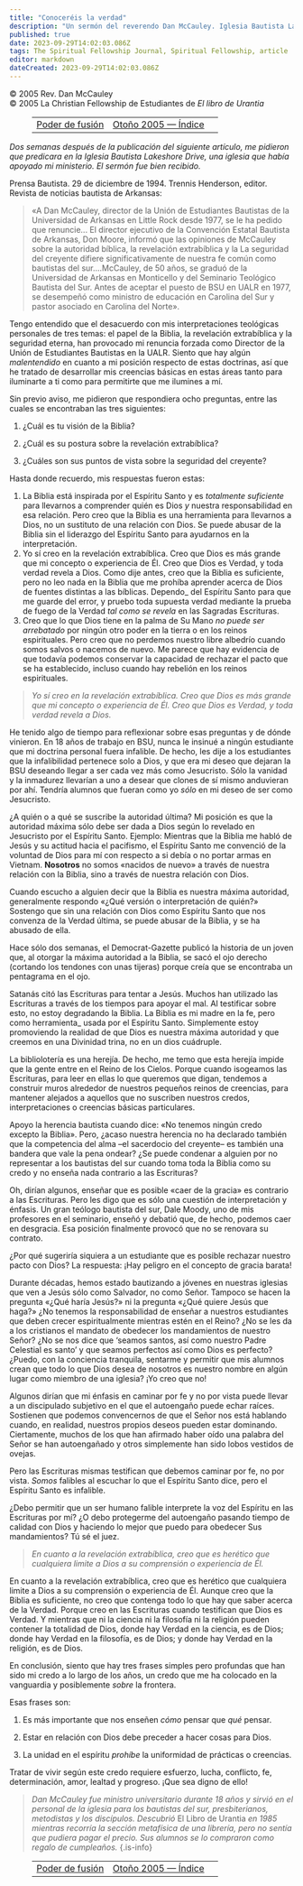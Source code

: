 ```yaml
---
title: "Conoceréis la verdad"
description: "Un sermón del reverendo Dan McCauley. Iglesia Bautista Lakeshore Drive, 15 de enero de 1995"
published: true
date: 2023-09-29T14:02:03.086Z
tags: The Spiritual Fellowship Journal, Spiritual Fellowship, article
editor: markdown
dateCreated: 2023-09-29T14:02:03.086Z
---
```


<p class="v-card v-sheet theme--light grey lighten-3 px-2">© 2005 Rev. Dan McCauley<br>© 2005 La Christian Fellowship de Estudiantes de <i>El libro de Urantia</i ></p>
<figure class="table chapter-navigator">
  <table>
    <tbody>
      <tr>
        <td>
        <a href="/es/article/Stan_Hartman/Fusion_Power">
          <span class="mdi mdi-arrow-left-drop-circle"></span><span class="pl-2">Poder de fusión</span>
        </a>
        </td>
        <td>
        <a href="/es/index/articles_spiritual_fellowship_journal#otoño-2005">
          <span class="mdi mdi-book-open-variant"></span><span class="pl-2">Otoño 2005 — Índice</span>
        </a>
        </td>
        <td>
        </td>
      </tr>
    </tbody>
  </table>
</figure>



_Dos semanas después de la publicación del siguiente artículo, me pidieron que predicara en la Iglesia Bautista Lakeshore Drive, una iglesia que había apoyado mi ministerio. El sermón fue bien recibido._

Prensa Bautista. 29 de diciembre de 1994. Trennis Henderson, editor. Revista de noticias bautista de Arkansas:

> «A Dan McCauley, director de la Unión de Estudiantes Bautistas de la Universidad de Arkansas en Little Rock desde 1977, se le ha pedido que renuncie... El director ejecutivo de la Convención Estatal Bautista de Arkansas, Don Moore, informó que las opiniones de McCauley sobre la autoridad bíblica, la revelación extrabíblica y la La seguridad del creyente difiere significativamente de nuestra fe común como bautistas del sur....McCauley, de 50 años, se graduó de la Universidad de Arkansas en Monticello y del Seminario Teológico Bautista del Sur. Antes de aceptar el puesto de BSU en UALR en 1977, se desempeñó como ministro de educación en Carolina del Sur y pastor asociado en Carolina del Norte».

Tengo entendido que el desacuerdo con mis interpretaciones teológicas personales de tres temas: el papel de la Biblia, la revelación extrabíblica y la seguridad eterna, han provocado mi renuncia forzada como Director de la Unión de Estudiantes Bautistas en la UALR. Siento que hay algún _malentendido_ en cuanto a mi posición respecto de estas doctrinas, así que he tratado de desarrollar mis creencias básicas en estas áreas tanto para iluminarte a ti como para permitirte que me ilumines a mí.

Sin previo aviso, me pidieron que respondiera ocho preguntas, entre las cuales se encontraban las tres siguientes:

1. ¿Cuál es tu visión de la Biblia?

2. ¿Cuál es su postura sobre la revelación extrabíblica?

3. ¿Cuáles son sus puntos de vista sobre la seguridad del creyente?

Hasta donde recuerdo, mis respuestas fueron estas:

1. La Biblia está inspirada por el Espíritu Santo y es _totalmente suficiente_ para llevarnos a comprender quién es Dios _y_ nuestra responsabilidad en esa relación. Pero creo que la Biblia es una herramienta para llevarnos a Dios, no un sustituto de una relación con Dios. Se puede abusar de la Biblia sin el liderazgo del Espíritu Santo para ayudarnos en la interpretación.
2. Yo sí creo en la revelación extrabíblica. Creo que Dios es más grande que mi concepto o experiencia de Él. Creo que Dios es Verdad, y toda verdad revela a Dios. Como dije antes, creo que la Biblia es suficiente, pero no leo nada en la Biblia que me prohíba aprender acerca de Dios de fuentes distintas a las bíblicas. Dependo_ del Espíritu Santo para que me guarde del error, y pruebo toda supuesta verdad mediante la prueba de fuego de la Verdad _tal como se revela_ en las Sagradas Escrituras.
3. Creo que lo que Dios tiene en la palma de Su Mano _no puede ser arrebatado_ por ningún otro poder en la tierra o en los reinos espirituales. Pero creo que no perdemos nuestro libre albedrío cuando somos salvos o nacemos de nuevo. Me parece que hay evidencia de que todavía podemos conservar la capacidad de rechazar el pacto que se ha establecido, incluso cuando hay rebelión en los reinos espirituales.

> _Yo sí creo en la revelación extrabíblica. Creo que Dios es más grande que mi concepto o experiencia de Él. Creo que Dios es Verdad, y toda verdad revela a Dios._

He tenido algo de tiempo para reflexionar sobre esas preguntas y de dónde vinieron. En 18 años de trabajo en BSU, nunca le insinué a ningún estudiante que mi doctrina personal fuera infalible. De hecho, les dije a los estudiantes que la infalibilidad pertenece solo a Dios, y que era mi deseo que dejaran la BSU deseando llegar a ser cada vez más como Jesucristo. Sólo la vanidad y la inmadurez llevarían a uno a desear que clones de sí mismo anduvieran por ahí. Tendría alumnos que fueran como yo _sólo_ en mi deseo de ser como Jesucristo.

¿A quién o a qué se suscribe la autoridad última? Mi posición es que la autoridad máxima sólo debe ser dada a Dios según lo revelado en Jesucristo por el Espíritu Santo. Ejemplo: Mientras que la Biblia me habló de Jesús y su actitud hacia el pacifismo, el Espíritu Santo me convenció de la voluntad de Dios para mí con respecto a si debía o no portar armas en Vietnam. **Nosotros** no somos «nacidos de nuevo» a través de nuestra relación con la Biblia, sino a través de nuestra relación con Dios.

Cuando escucho a alguien decir que la Biblia es nuestra máxima autoridad, generalmente respondo «¿Qué versión o interpretación de quién?» Sostengo que sin una relación con Dios como Espíritu Santo que nos convenza de la Verdad última, se puede abusar de la Biblia, y se ha abusado de ella.

Hace sólo dos semanas, el Democrat-Gazette publicó la historia de un joven que, al otorgar la máxima autoridad a la Biblia, se sacó el ojo derecho (cortando los tendones con unas tijeras) porque creía que se encontraba un pentagrama en el ojo.

Satanás citó las Escrituras para tentar a Jesús. Muchos han utilizado las Escrituras a través de los tiempos para apoyar el mal. Al testificar sobre esto, no estoy degradando la Biblia. La Biblia es mi madre en la fe, pero como herramienta_ usada por el Espíritu Santo. Simplemente estoy promoviendo la realidad de que Dios es nuestra máxima autoridad y que creemos en una Divinidad trina, no en un dios cuádruple.

La bibliolotería es una herejía. De hecho, me temo que esta herejía impide que la gente entre en el Reino de los Cielos. Porque cuando isogeamos las Escrituras, para leer en ellas lo que queremos que digan, tendemos a construir muros alrededor de nuestros pequeños reinos de creencias, para mantener alejados a aquellos que no suscriben nuestros credos, interpretaciones o creencias básicas particulares.

Apoyo la herencia bautista cuando dice: «No tenemos ningún credo excepto la Biblia». Pero, ¿acaso nuestra herencia no ha declarado también que la competencia del alma –el sacerdocio del creyente– es también una bandera que vale la pena ondear? ¿Se puede condenar a alguien por no representar a los bautistas del sur cuando toma toda la Biblia como su credo y no enseña nada contrario a las Escrituras?

Oh, dirían algunos, enseñar que es posible «caer de la gracia» es contrario a las Escrituras. Pero les digo que es sólo una cuestión de interpretación y énfasis. Un gran teólogo bautista del sur, Dale Moody, uno de mis profesores en el seminario, enseñó y debatió que, de hecho, podemos caer en desgracia. Esa posición finalmente provocó que no se renovara su contrato.

¿Por qué sugeriría siquiera a un estudiante que es posible rechazar nuestro pacto con Dios? La respuesta: ¡Hay peligro en el concepto de gracia barata!

Durante décadas, hemos estado bautizando a jóvenes en nuestras iglesias que ven a Jesús sólo como Salvador, no como Señor. Tampoco se hacen la pregunta «¿Qué haría Jesús?» ni la pregunta «¿Qué quiere Jesús que haga?» ¿No tenemos la responsabilidad de enseñar a nuestros estudiantes que deben crecer espiritualmente mientras estén en el Reino? ¿No se les da a los cristianos el mandato de obedecer los mandamientos de nuestro Señor? ¿No se nos dice que ‘seamos santos, así como nuestro Padre Celestial es santo’ y que seamos perfectos así como Dios es perfecto? ¿Puedo, con la conciencia tranquila, sentarme y permitir que mis alumnos crean que todo lo que Dios desea de nosotros es nuestro nombre en algún lugar como miembro de una iglesia? ¡Yo creo que no!

Algunos dirían que mi énfasis en caminar por fe y no por vista puede llevar a un discipulado subjetivo en el que el autoengaño puede echar raíces. Sostienen que podemos convencernos de que el Señor nos está hablando cuando, en realidad, nuestros propios deseos pueden estar dominando. Ciertamente, muchos de los que han afirmado haber oído una palabra del Señor se han autoengañado y otros simplemente han sido lobos vestidos de ovejas.

Pero las Escrituras mismas testifican que debemos caminar por fe, no por vista. _Somos_ falibles al escuchar lo que el Espíritu Santo dice, pero el Espíritu Santo es infalible.

¿Debo permitir que un ser humano falible interprete la voz del Espíritu en las Escrituras por mí? ¿O debo protegerme del autoengaño pasando tiempo de calidad con Dios y haciendo lo mejor que puedo para obedecer Sus mandamientos? Tú sé el juez.

> _En cuanto a la revelación extrabíblica, creo que es herético que cualquiera limite a Dios a su comprensión o experiencia de Él._

En cuanto a la revelación extrabíblica, creo que es herético que cualquiera limite a Dios a su comprensión o experiencia de Él. Aunque creo que la Biblia es suficiente, no creo que contenga todo lo que hay que saber acerca de la Verdad. Porque creo en las Escrituras cuando testifican que Dios es Verdad. Y mientras que ni la ciencia ni la filosofía ni la religión pueden contener la totalidad de Dios, donde hay Verdad en la ciencia, es de Dios; donde hay Verdad en la filosofía, es de Dios; y donde hay Verdad en la religión, es de Dios.

En conclusión, siento que hay tres frases simples pero profundas que han sido mi credo a lo largo de los años, un credo que me ha colocado en la vanguardia y posiblemente _sobre_ la frontera.

Esas frases son:

1. Es más importante que nos enseñen _cómo_ pensar que _qué_ pensar.

2. Estar en relación con Dios debe preceder a hacer cosas para Dios.

3. La unidad en el espíritu _prohíbe_ la uniformidad de prácticas o creencias.

Tratar de vivir según este credo requiere esfuerzo, lucha, conflicto, fe, determinación, amor, lealtad y progreso. ¡Que sea digno de ello!

> _Dan McCauley fue ministro universitario durante 18 años y sirvió en el personal de la iglesia para los bautistas del sur, presbiterianos, metodistas y los discípulos. Descubrió_ El Libro de Urantia _en 1985 mientras recorría la sección metafísica de una librería, pero no sentía que pudiera pagar el precio. Sus alumnos se lo compraron como regalo de cumpleaños._
{.is-info}





<figure class="table chapter-navigator">
  <table>
    <tbody>
      <tr>
        <td>
        <a href="/es/article/Stan_Hartman/Fusion_Power">
          <span class="mdi mdi-arrow-left-drop-circle"></span><span class="pl-2">Poder de fusión</span>
        </a>
        </td>
        <td>
        <a href="/es/index/articles_spiritual_fellowship_journal#otoño-2005">
          <span class="mdi mdi-book-open-variant"></span><span class="pl-2">Otoño 2005 — Índice</span>
        </a>
        </td>
        <td>
        </td>
      </tr>
    </tbody>
  </table>
</figure>
